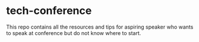 # tech-conference
This repo contains all the resources and tips for aspiring speaker who wants to speak at conference but do not know where to start. 
